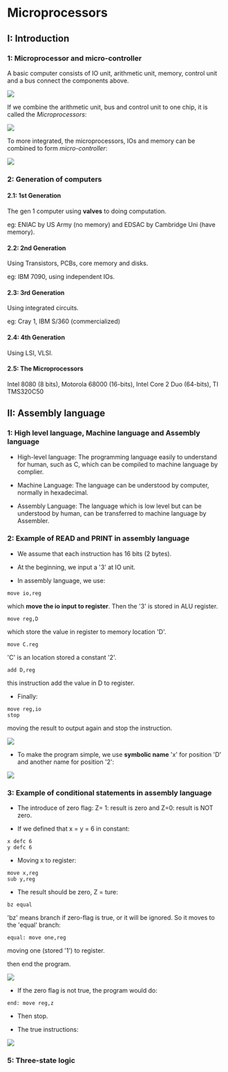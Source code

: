 # Microprocessors 

## I: Introduction 

### 1: Microprocessor and micro-controller

A basic computer consists of IO unit, arithmetic unit, memory, control unit and a bus connect the components above.

![](image/2023-01-30-10-14-09.png)

If we combine the arithmetic unit, bus and control unit to one chip, it is called the *Microprocessors*:

![](image/2023-01-30-10-15-43.png)

To more integrated, the microprocessors, IOs and memory can be combined to form *micro-controller*:

![](image/2023-01-30-10-19-05.png)

### 2: Generation of computers 


#### 2.1: 1st Generation 

The gen 1 computer using **valves** to doing computation.

eg: ENIAC by US Army (no memory) and EDSAC by Cambridge Uni (have memory).

#### 2.2: 2nd Generation

Using Transistors, PCBs, core memory and disks.

eg: IBM 7090, using independent IOs.

#### 2.3: 3rd Generation

Using integrated circuits.

eg: Cray 1, IBM S/360 (commercialized)


#### 2.4: 4th Generation

Using LSI, VLSI.

#### 2.5: The Microprocessors 

Intel 8080 (8 bits), Motorola 68000 (16-bits), Intel Core 2 Duo (64-bits), TI TMS320C50 

## II: Assembly language 

### 1: High level language, Machine language and Assembly language 

- High-level language: The programming language easily to understand for human, such as C, which can be compiled to machine language by complier.

- Machine Language: The language can be understood by computer, normally in hexadecimal.

- Assembly Language: The language which is low level but can be understood by human, can be transferred to machine language by Assembler.

### 2: Example of READ and PRINT in assembly language 

- We assume that each instruction has 16 bits (2 bytes).

- At the beginning, we input a '3' at IO unit.

- In assembly language, we use:

```
move io,reg
```

which **move the io input to register**. Then the '3' is stored in ALU register.


```
move reg,D
```

which store the value in register to memory location 'D'.

```
move C.reg 
```
'C' is an location stored a constant '2'.

```
add D,reg
```

this instruction add the value in D to register.

- Finally:

```
move reg,io
stop 
```

moving the result to output again and stop the instruction.

![](image/2023-02-06-16-29-24.png)

- To make the program simple, we use **symbolic name** 'x' for position 'D' and another name for position '2':

![](image/2023-02-06-16-37-10.png)


### 3: Example of conditional statements in assembly language 


- The introduce of zero flag: Z= 1: result is zero and Z=0: result is NOT zero.

- If we defined that x = y = 6 in constant:

```
x defc 6
y defc 6
```

- Moving x to register:

```
move x,reg
sub y,reg
```

- The result should be zero, Z = ture:

```
bz equal 
```

'bz' means branch if zero-flag is true, or it will be ignored. So it moves to the 'equal' branch:

```
equal: move one,reg
```
moving one (stored '1') to register.

then end the program.


![](image/2023-02-06-16-53-48.png)

- If the zero flag is not true, the program would do:

```
end: move reg,z
```

- Then stop.


- The true instructions:

![](image/2023-02-06-16-55-54.png)


### 5: Three-state logic 


